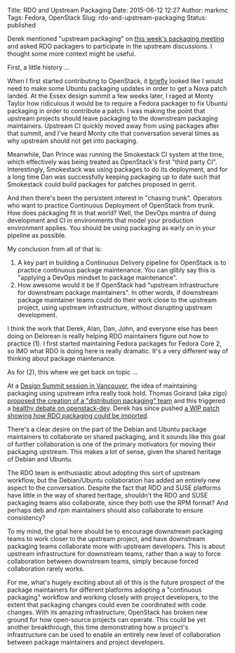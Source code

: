 Title: RDO and Upstream Packaging
Date: 2015-06-12 12:27
Author: markmc
Tags: Fedora, OpenStack
Slug: rdo-and-upstream-packaging
Status: published

Derek mentioned "upstream packaging" on [this week's packaging
meeting](http://meetbot.fedoraproject.org/rdo/2015-06-10/rdo.2015-06-10-15.00.html)
and asked RDO packagers to participate in the upstream discussions. I
thought some more context might be useful.

First, a little history ...

When I first started contributing to OpenStack, it
[briefly](https://review.openstack.org/708) looked like I would need to
make some Ubuntu packaging updates in order to get a Nova patch landed.
At the Essex design summit a few weeks later, I raged at Monty Taylor
how ridiculous it would be to require a Fedora packager to fix Ubuntu
packaging in order to contribute a patch. I was making the point that
upstream projects should leave packaging to the downstream packaging
maintainers. Upstream CI quickly moved away from using packages after
that summit, and I've heard Monty cite that conversation several times
as why upstream should not get into packaging.

Meanwhile, Dan Prince was running the Smokestack CI system at the time,
which effectively was being treated as OpenStack's first "third party
CI". Interestingly, Smokestack was using packages to do its deployment,
and for a long time Dan was successfully keeping packaging up to date
such that Smokestack could build packages for patches proposed in
gerrit.

And then there's been the persistent interest in "chasing trunk".
Operators who want to practice Continuous Deployment of OpenStack from
trunk. How does packaging fit in that world? Well, the DevOps mantra of
doing development and CI in environments that model your production
environment applies. You should be using packaging as early on in your
pipeline as possible.

My conclusion from all of that is:

1.  A key part in building a Continuous Delivery pipeline for OpenStack
    is to practice continuous package maintenance. You can glibly say
    this is "applying a DevOps mindset to package maintenance".
2.  How awesome would it be if OpenStack had "upstream infrastructure
    for downstream package maintainers". In other words, if downstream
    package maintainer teams could do their work close to the upstream
    project, using upstream infrastructure, without disrupting
    upstream development.

I think the work that Derek, Alan, Dan, John, and everyone else has been
doing on Delorean is really helping RDO maintainers figure out how to
practice (1). I first started maintaining Fedora packages for Fedora
Core 2, so IMO what RDO is doing here is really dramatic. It's a very
different way of thinking about package maintenance.

As for (2), this where we get back on topic ...

At a [Design Summit session in
Vancouver](https://etherpad.openstack.org/p/YVR-ops-packaging), the idea
of maintaining packaging using upstream infra really took hold. Thomas
Goirand (aka zigo) [proposed the creation of a "distribution packaging"
team](https://review.openstack.org/185187) and this triggered a [healthy
debate on
openstack-dev](http://lists.openstack.org/pipermail/openstack-dev/2015-June/thread.html#65545).
Derek has since pushed [a WIP patch showing how RDO packaging could be
imported](https://review.openstack.org/189497).

There's a clear desire on the part of the Debian and Ubuntu package
maintainers to collaborate on shared packaging, and it sounds like this
goal of further collaboration is one of the primary motivators for
moving their packaging upstream. This makes a lot of sense, given the
shared heritage of Debian and Ubuntu.

The RDO team is enthusiastic about adopting this sort of upstream
workflow, but the Debian/Ubuntu collaboration has added an entirely new
aspect to the conversation. Despite the fact that RDO and SUSE platforms
have little in the way of shared heritage, shouldn't the RDO and SUSE
packaging teams also collaborate, since they both use the RPM format?
And perhaps deb and rpm maintainers should also collaborate to ensure
consistency?

To my mind, the goal here should be to encourage downstream packaging
teams to work closer to the upstream project, and have downstream
packaging teams collaborate more with upstream developers. This is about
upstream infrastructure for downstream teams, rather than a way to force
collaboration between downstream teams, simply because forced
collaboration rarely works.

For me, what's hugely exciting about all of this is the future prospect
of the package maintainers for different platforms adopting a
"continuous packaging" workflow and working closely with project
developers, to the extent that packaging changes could even be
coordinated with code changes. With its amazing infrastructure,
OpenStack has broken new ground for how open-source projects can
operate. This could be yet another breakthrough, this time demonstrating
how a project's infrastructure can be used to enable an entirely new
level of collaboration between package maintainers and project
developers.

 

 

 
